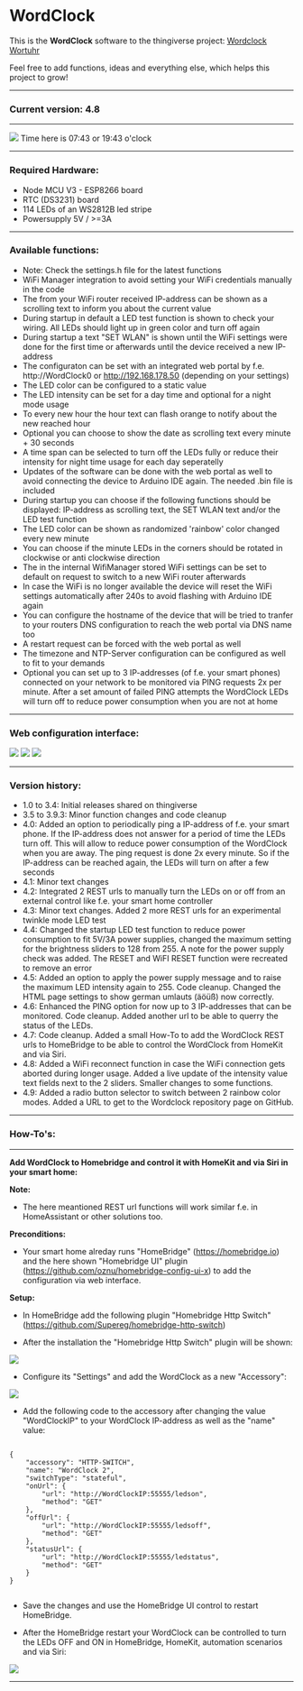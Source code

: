 # WordClock

This is the <b>WordClock</b> software to the thingiverse project: <a href="https://www.thingiverse.com/thing:4693081" target="_blank">Wordclock Wortuhr</a>

Feel free to add functions, ideas and everything else, which helps this project to grow! 

<hr>

<h3><b>Current version: 4.8         </b></h3>

<hr>

<img src="./Images/WordClock.jpeg">
Time here is 07:43 or 19:43 o'clock

<hr>

<h3><b>Required Hardware:</b></h3>

- Node MCU V3 - ESP8266 board
- RTC (DS3231) board 
- 114 LEDs of an WS2812B led stripe 
- Powersupply 5V / >=3A

<hr>

<h3><b>Available functions:</b></h3>

- Note: Check the settings.h file for the latest functions
- WiFi Manager integration to avoid setting your WiFi credentials manually in the code
- The from your WiFi router received IP-address can be shown as a scrolling text to inform you about the current value
- During startup in default a LED test function is shown to check your wiring. All LEDs should light up in green color and turn off again
- During startup a text "SET WLAN" is shown until the WiFi settings were done for the first time or afterwards until the device received a new IP-address
- The configuraton can be set with an integrated web portal by f.e. http://WordClock0 or http://192.168.178.50 (depending on your settings)
- The LED color can be configured to a static value
- The LED intensity can be set for a day time and optional for a night mode usage
- To every new hour the hour text can flash orange to notify about the new reached hour
- Optional you can choose to show the date as scrolling text every minute + 30 seconds
- A time span can be selected to turn off the LEDs fully or reduce their intensity for night time usage for each day seperatelly
- Updates of the software can be done with the web portal as well to avoid connecting the device to Arduino IDE again. The needed .bin file is included
- During startup you can choose if the following functions should be displayed: IP-address as scrolling text, the SET WLAN text and/or the LED test function
- The LED color can be shown as randomized 'rainbow' color changed every new minute 
- You can choose if the minute LEDs in the corners should be rotated in clockwise or anti clockwise direction
- The in the internal WifiManager stored WiFi settings can be set to default on request to switch to a new WiFi router afterwards
- In case the WiFi is no longer available the device will reset the WiFi settings automatically after 240s to avoid flashing with Arduino IDE again
- You can configure the hostname of the device that will be tried to tranfer to your routers DNS configuration to reach the web portal via DNS name too
- A restart request can be forced with the web portal as well
- The timezone and NTP-Server configuration can be configured as well to fit to your demands
- Optional you can set up to 3 IP-addresses (of f.e. your smart phones) connected on your network to be monitored via PING requests 2x per minute. After a set amount of failed PING attempts the WordClock LEDs will turn off to reduce power consumption when you are not at home

<hr>

<h3>Web configuration interface:</h3>

<img src="./Images/IMG_1791.jpg">
<img src="./Images/IMG_1792.jpg">
<img src="./Images/IMG_1793.jpg">

<hr>

<h3><b>Version history:</b></h3>

- 1.0 to 3.4: 	Initial releases shared on thingiverse
- 3.5 to 3.9.3:	Minor function changes and code cleanup
- 4.0: 		Added an option to periodically ping a IP-address of f.e. your smart phone. 
		If the IP-address does not answer for a period of time the LEDs turn off. 
		This will allow to reduce power consumption of the WordClock when you are away.
		The ping request is done 2x every minute. So if the IP-address can be reached
		again, the LEDs will turn on after a few seconds
- 4.1: 		Minor text changes
- 4.2: 		Integrated 2 REST urls to manually turn the LEDs on or off from an external control like f.e. your smart home controller
- 4.3: 		Minor text changes. Added 2 more REST urls for an experimental twinkle mode LED test
- 4.4: 		Changed the startup LED test function to reduce power consumption to fit 5V/3A power supplies, changed the maximum setting for the brightness sliders to 128 from 255. A note for the power supply check was added. The RESET and WiFI RESET function were recreated to remove an error
- 4.5: 		Added an option to apply the power supply message and to raise the maximum LED intensity again to 255. Code cleanup. Changed the HTML page settings to show german umlauts (äöüß) now correctly.
- 4.6: 		Enhanced the PING option for now up to 3 IP-addresses that can be monitored. Code cleanup. Added another url to be able to querry the status of the LEDs.
- 4.7: 		Code cleanup. Added a small How-To to add the WordClock REST urls to HomeBridge to be able to control the WordClock from HomeKit and via Siri.
- 4.8:          Added a WiFi reconnect function in case the WiFi connection gets aborted during longer usage. Added a live update of the intensity value text fields next to the 2 sliders. Smaller changes to some functions.
- 4.9:          Added a radio button selector to switch between 2 rainbow color modes. Added a URL to get to the Wordclock repository page on GitHub.

<hr>

<h3><b>How-To's:</b></h3>

<hr>

<b>Add WordClock to Homebridge and control it with HomeKit and via Siri in your smart home:</b>

<b>Note:</b>
- The here meantioned REST url functions will work similar f.e. in HomeAssistant or other solutions too.

<b>Preconditions:</b>
- Your smart home alreday runs "HomeBridge" (https://homebridge.io) and the here shown "Homebridge UI" plugin (https://github.com/oznu/homebridge-config-ui-x) to add the configuration via web interface.

<b>Setup:</b>
- In HomeBridge add the following plugin "Homebridge Http Switch" (https://github.com/Supereg/homebridge-http-switch) 

- After the installation the "Homebridge Http Switch" plugin will be shown:
<img src="./Images/IMG_1647.PNG">

- Configure its "Settings" and add the WordClock as a new "Accessory": 
<img src="./Images/IMG_1648.PNG">

- Add the following code to the accessory after changing the value "WordClockIP" to your WordClock IP-address as well as the "name" value:

<pre><code>
{
    "accessory": "HTTP-SWITCH",
    "name": "WordClock 2",
    "switchType": "stateful",
    "onUrl": {
        "url": "http://WordClockIP:55555/ledson",
        "method": "GET"
    },
    "offUrl": {
        "url": "http://WordClockIP:55555/ledsoff",
        "method": "GET"
    },
    "statusUrl": {
        "url": "http://WordClockIP:55555/ledstatus",
        "method": "GET"
    }
}

</code></pre>

- Save the changes and use the HomeBridge UI control to restart HomeBridge.

- After the HomeBridge restart your WordClock can be controlled to turn the LEDs OFF and ON in HomeBridge, HomeKit, automation scenarios and via Siri:
<img src="./Images/IMG_1649.PNG">

<hr>
